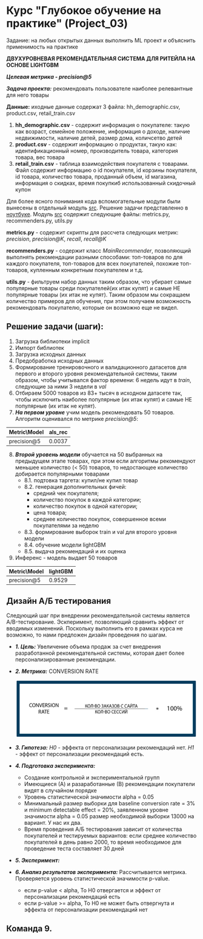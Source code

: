 
# Курс "Глубокое обучение на практике" (Project_03)

Задание: на любых открытых данных выполнить ML проект и объяснить применимость на практике

**ДВУХУРОВНЕВАЯ РЕКОМЕНДАТЕЛЬНАЯ СИСТЕМА ДЛЯ РИТЕЙЛА НА ОСНОВЕ LIGHTGBM**

***Целевая метрика - precision@5***

***Задача проекта:*** рекомендовать пользователе наиболее релевантные для него товары

**Данные:** иходные данные содержат 3 файла: hh_demographic.csv, product.csv, retail_train.csv

1. **hh_demographic.csv** - содержит информация о покупателе: такую как возраст, семейное положение, информация о доходе, наличие недвижимости, наличие детей, 
размер дома, количсетво детей
2. **product.csv** - содержит информацию о продуктах, такую как: идентификационный номер, производитель товара, категория товара, вес товара
3. **retail_train.csv** - таблица взаимодействия покупателя с товарами. Файл содержит информацию о id покупателя, id корзины покупателя, id товара, количество товара,
проданный объем, id магазина, информация о скидках, время покупкиб использованный скидочный купон

Для более ясного понимания кода вспомогательные модули были вынесены в отдельный модуль [src](https://github.com/SLVmain/RecSystem/tree/main/src). Решение задачи представленно в [ноутбуке](https://github.com/SLVmain/RecSystem/blob/main/rec_sys_lgbm.ipynb).
Модуль [src](https://github.com/SLVmain/RecSystem/tree/main/src) содержит следующие файлы: metrics.py, recommenders.py, utils.py

**metrics.py** - содержит скрипты для рассчета следующих метрик: *precision*, *precision@K*, *recall*, *recall@K*

**recommenders.py** - содержит класс *MainRecommender*, позволяющий выполнять рекомендации разными способами: топ-товаров по для каждого покупателя, топ-товаров 
для всех покупателей, похожие топ-товаров, купленным конкретным покупателем и т.д.

**utils.py** - фильтруем набор данных таким образом, что убирает самые популярные товары среди покупателей(их итак купят) и самые НЕ популярные товары 
(их итак не купят). Таким образом мы сокращаем количество примеров для обучения, при этом получаем возможность рекомендовать покупателю, которые он возможно еще не видел.

## Решение задачи (шаги):
1. Загрузка библиотеки implicit
2. Импорт библиотек
3. Загрузка исходных данных
4. Предобработка исходных данных
5. Формирование тренировочного и валидационного датасетов для первого и второго уровня рекомендательной системы, таким образом, чтобы учитывался фактор времени: 6 недель идут в *train*, следующие за ними 3 недели в *val*
6. Отбираем 5000 товаров из 83+ тысяч в исходном датасете так, чтобы исключить наиболее популярные (их итак купят) и самые НЕ популярные (их итак не купят).
7. ***На первом уровне*** учим модель рекомендовать 50 товаров. Алгоритм оценивался по метрике *precision@5*:

| Metric\Model|als_rec|
|--|--|
|precision@5|0.0037|

8. ***Второй уровень модели*** обучается на 50 выбранных на предыдущем этапе товарах, при этом если алгоритмы рекомендуют меньшее количество (< 50) товаров, то
недостающее количество добирается популярными товарами
   * 8.1. подтовка таргета: купил/не купил товар
   * 8.2. генерация дополнительных фичей:
      - средний чек покупателя;
      - количество покупок в каждой категории;
      - количество покупок в одной категории;
      - цена товара;
      - среднее количество покупок, совершенное всеми покупателями за неделю
   * 8.3. формирование выборок train и  val для второго уровня модели
   * 8.4. обучение модели lightGBM
   * 8.5. выдача рекомендаций и их оценка
9. Инференс - модель выдает 50 товаров

| Metric\Model|lightGBM|
|--|--|
|precision@5|0.9529|


## Дизайн А/Б тестирования
Следующий шаг при внедрении рекомендательной системы является A/B-тестирование. Эскперимент, позволяющий сравнить эффект от вводимых изменений. 
Поскольку выполнить его в рамках курса не возможно, то нами предложен дизайн проведения по шагам.
   * ***1. Цель:*** Увеличение объема продаж за счет внедрения разработанной рекомендательной системы, которая дает более персонализированные рекомендации.
   * ***2. Метрика:*** CONVERSION RATE  
  
        ![Иллюстрация к проекту](https://github.com/SLVmain/RecSystem/blob/main/conversion_rate_formula.png)
        
   * ***3. Гипотеза:*** *H0* - эффекта от персонализации рекомендаций нет. *Н1* - эффект от персонализации рекомендаций есть.
   
   * ***4. Подготовка эксперимента:***
     - Создание контрольной и экспериментальной групп
     - Имеющиеся (А) и разаработанные (В) рекомендации покупатели видят в случайном порядке
     - Уровень статистической значимости alpha = 0.05
     - Минимальный размер выборки для baseline conversion rate = 3% и minimum detectable effect = 20%, заявленном уровне значимости alpha = 0.05
     размер необходимой выборки 13000 на вариант. У нас их два.
     - Время проведения А/Б тестирования зависит от количества покупателей и тестируемых вариантов: если среднее количество покупателей в день равно 2000, 
     то время необходимое для проведение теста составляет 30 дней
   * ***5. Эксперимент:*** 
   * ***6. Анализ результатов эксперимента:*** Рассчитывается метрика. Проверяется уровень статистической значимости p-value.
     - если p-value < alpha, То Н0 отвергается и эффект от персонализации рекомендаций есть
     - если p-value >= alpha, То Н0 не может быть отвергнута и эффекта от персонализации рекомендаций нет


## Команда 9.



